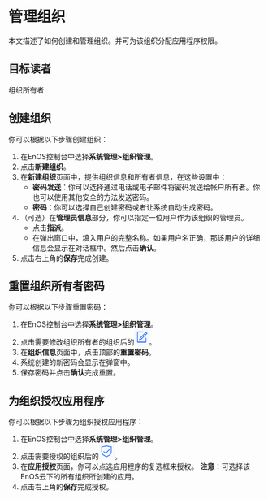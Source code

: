 # 管理组织

本文描述了如何创建和管理组织。并可为该组织分配应用程序权限。

## 目标读者<audience>

   组织所有者

## 创建组织<createorganization>

你可以根据以下步骤创建组织：

1. 在EnOS控制台中选择**系统管理>组织管理**。
2. 点击**新建组织**。
3. 在**新建组织**页面中，提供组织信息和所有者信息，在这些设置中：
   - **密码发送**：你可以选择通过电话或电子邮件将密码发送给帐户所有者。你也可以使用其他安全的方法发送密码。
   - **密码**：你可以选择自己创建密码或者让系统自动生成密码。
4. （可选）在**管理员信息**部分，你可以指定一位用户作为该组织的管理员。
    - 点击**指派**。
    - 在弹出窗口中，填入用户的完整名称。如果用户名正确，那该用户的详细信息会显示在对话框中。然后点击**确认**。    
5. 点击右上角的**保存**完成创建。

## 重置组织所有者密码<resetpassword>

你可以根据以下步骤重置密码：

1. 在EnOS控制台中选择**系统管理>组织管理**。
2. 点击需要修改组织所有者的组织后的![Image](../media/edit.png)。
3. 在**组织信息**页面中，点击顶部的**重置密码**。
4. 系统创建的新密码会显示在弹窗中。
5. 保存密码并点击**确认**完成重置。


## 为组织授权应用程序<authorizeapp>

你可以根据以下步骤为组织授权应用程序：

1. 在EnOS控制台中选择**系统管理>组织管理**。
2. 点击需要授权的组织后的![Image](../media/authorize.png)。
3. 在**应用授权**页面，你可以点选应用程序的复选框来授权。
   **注意**：可选择该EnOS云下的所有组织所创建的应用。
4. 点击右上角的**保存**完成授权。
